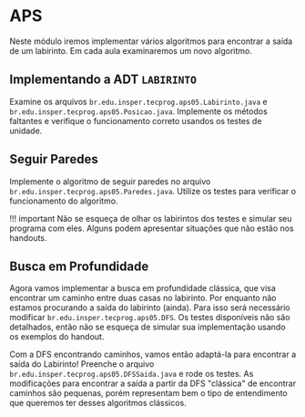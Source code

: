 # APS

Neste módulo iremos implementar vários algoritmos para encontrar a saída de um labirinto. Em cada aula examinaremos um novo algoritmo. 

## Implementando a ADT `LABIRINTO`

Examine os arquivos `br.edu.insper.tecprog.aps05.Labirinto.java` e `br.edu.insper.tecprog.aps05.Posicao.java`. Implemente os métodos faltantes e verifique o funcionamento correto usandos os testes de unidade.

## Seguir Paredes

Implemente o algoritmo de seguir paredes no arquivo `br.edu.insper.tecprog.aps05.Paredes.java`. Utilize os testes para verificar o funcionamento do algoritmo.

!!! important
    Não se esqueça de olhar os labirintos dos testes e simular seu programa com eles. Alguns podem apresentar situações que não estão nos handouts.

## Busca em Profundidade

Agora vamos implementar a busca em profundidade clássica, que visa encontrar um caminho entre duas casas no labirinto. Por enquanto não estamos procurando a saída do labirinto (ainda). Para isso será necessário modificar `br.edu.insper.tecprog.aps05.DFS`. Os testes disponíveis não são detalhados, então não se esqueça de simular sua implementação usando os exemplos do handout. 

Com a DFS encontrando caminhos, vamos então adaptá-la para encontrar a saída do Labirinto! Preenche o arquivo `br.edu.insper.tecprog.aps05.DFSSaida.java` e rode os testes. As modificações para encontrar a saída a partir da DFS "clássica" de encontrar caminhos são pequenas, porém representam bem o tipo de entendimento que queremos ter desses algoritmos clássicos. 